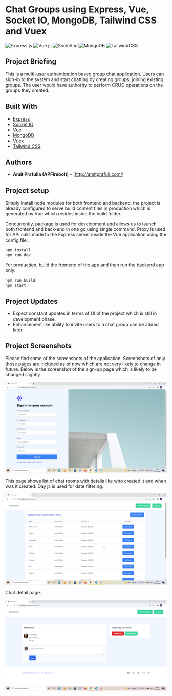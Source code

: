 # Chat Groups using Express, Vue, Socket IO, MongoDB, Tailwind CSS and Vuex

![Express.js](https://img.shields.io/badge/express.js-%23404d59.svg?style=for-the-badge&logo=express&logoColor=%2361DAFB)
![Vue.js](https://img.shields.io/badge/vuejs-%2335495e.svg?style=for-the-badge&logo=vuedotjs&logoColor=%234FC08D)
![Socket.io](https://img.shields.io/badge/Socket.io-black?style=for-the-badge&logo=socket.io&badgeColor=010101)
![MongoDB](https://img.shields.io/badge/MongoDB-%234ea94b.svg?style=for-the-badge&logo=mongodb&logoColor=white)
![TailwindCSS](https://img.shields.io/badge/tailwindcss-%2338B2AC.svg?style=for-the-badge&logo=tailwind-css&logoColor=white)

## Project Briefing

This is a multi-user authentication based group chat application. Users can sign-in to the system and start chatting by creating groups, joining existing groups. The user would have authority to perform CRUD operations on the groups they created.

## Built With

* [Express](https://expressjs.com/)
* [Socket IO](https://socket.io/)
* [Vue](https://vuejs.org/)
* [MongoDB](https://www.mongodb.com/)
* [Vuex](https://vuex.vuejs.org/)
* [Tailwind CSS](https://tailwindcss.com/)

## Authors

* **Amit Prafulla (APFirebolt)** - (http://amitprafull.com/)

## Project setup

Simply install node modules for both frontend and backend, the project is already configured to serve build content files in production which is generated by Vue which resides inside the build folder.

Concurrently, package is used for development and allows us to launch both frontend and back-end in one go using single command. Proxy is used for API calls made to the Express server inside the Vue application using the config file.

```
npm install
npm run dev
```

For production, build the frontend of the app and then run the backend app only. 

```
npm run build
npm start
```

## Project Updates

- Expect constant updates in terms of UI of the project which is still in development phase.
- Enhancement like ability to invite users to a chat group can be added later.

## Project Screenshots

Please find some of the screenshots of the application. Screenshots of only those pages are included as of now which are not 
very likely to change in future. Below is the screenshot of the sign-up page which is likely to be changed slightly

![alt text](./screenshots/register.png)

This page shows list of chat rooms with details like who created it and when was it created. Day js is used for date filtering.

![alt text](./screenshots/chatroom.png)

Chat detail page.

![alt text](./screenshots/detail.png)